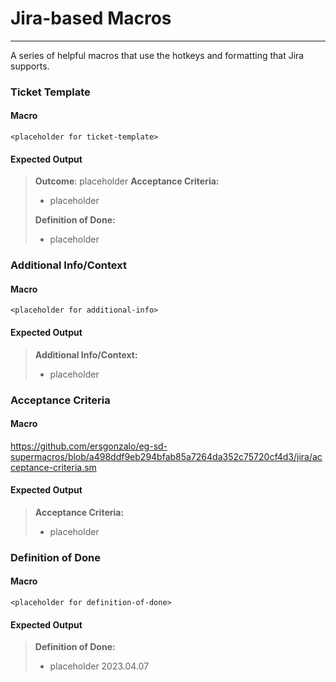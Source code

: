 # Jira-based Macros
------
A series of helpful macros that use the hotkeys and formatting that Jira supports.

### Ticket Template
#### Macro
```
<placeholder for ticket-template>
```

#### Expected Output
> **Outcome**: placeholder
> **Acceptance Criteria:**
> - placeholder
> 
> **Definition of Done:**
> - placeholder

### Additional Info/Context
#### Macro
```
<placeholder for additional-info>
```
#### Expected Output
> **Additional Info/Context:**
> - placeholder


### Acceptance Criteria
#### Macro
https://github.com/ersgonzalo/eg-sd-supermacros/blob/a498ddf9eb294bfab85a7264da352c75720cf4d3/jira/acceptance-criteria.sm
#### Expected Output
> **Acceptance Criteria:**
> - placeholder

### Definition of Done
#### Macro
```
<placeholder for definition-of-done>
```
#### Expected Output
> **Definition of Done:**
> - placeholder
2023.04.07
